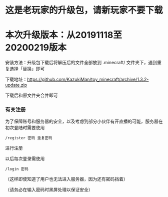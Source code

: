 # 这是老玩家的升级包，请新玩家不要下载

# 本次升级版本：从20191118至20200219版本

安装方法：升级包下载后将解压后的文件全部放到 .minecraft/ 文件夹下，遇到重复选择「替换」即可

下载地址：https://github.com/KazukiMan/toy_minecraft/archive/1.3.2-update.zip

下载后和原文件夹合并即可

### 有关注册

为了保障账号和服务器的安全，以及考虑到部分小伙伴有开直播的可能，服务器在初次登陆时需要使用

`/register 密码 重复密码 `

进行注册

以后每次登录需使用

`/login 密码`

（这样即使知道了用户也无法进入服务器，因为还有密码挡着）

（请务必在输入密码时黑屏处理以保证安全）

